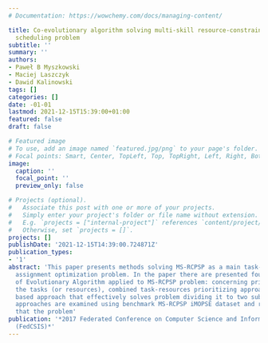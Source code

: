 ```yaml
---
# Documentation: https://wowchemy.com/docs/managing-content/

title: Co-evolutionary algorithm solving multi-skill resource-constrained project
  scheduling problem
subtitle: ''
summary: ''
authors:
- Paweł B Myszkowski
- Maciej Laszczyk
- Dawid Kalinowski
tags: []
categories: []
date: -01-01
lastmod: 2021-12-15T15:39:00+01:00
featured: false
draft: false

# Featured image
# To use, add an image named `featured.jpg/png` to your page's folder.
# Focal points: Smart, Center, TopLeft, Top, TopRight, Left, Right, BottomLeft, Bottom, BottomRight.
image:
  caption: ''
  focal_point: ''
  preview_only: false

# Projects (optional).
#   Associate this post with one or more of your projects.
#   Simply enter your project's folder or file name without extension.
#   E.g. `projects = ["internal-project"]` references `content/project/deep-learning/index.md`.
#   Otherwise, set `projects = []`.
projects: []
publishDate: '2021-12-15T14:39:00.724871Z'
publication_types:
- '1'
abstract: 'This paper presents methods solving MS-RCPSP as a main task-resource-time
  assignment optimization problem. In the paper there are presented four variants
  of Evolutionary Algorithm applied to MS-RCPSP problem: concerning prioritization
  the tasks (or resources), combined task-resources prioritizing approach and co-evolution
  based approach that effectively solves problem dividing it to two subproblems. All
  approaches are examined using benchmark MS-RCPSP iMOPSE dataset and results show
  that the problem'
publication: '*2017 Federated Conference on Computer Science and Information Systems
  (FedCSIS)*'
---
```

